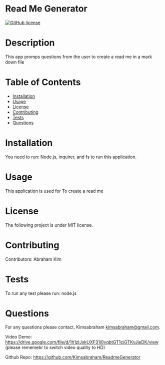 # Read Me Generator
[![GitHub license](https://img.shields.io/badge/license-MIT-blue.svg)](https://github.com/undefined/undefined)
# Description
This app promps questions from the user to create a read me in a mark down file
# Table of Contents 
* [Installation](#installation)
* [Usage](#usage)
* [License](#license)
* [Contributing](#contributing)
* [Tests](#tests)
* [Questions](#questions)
# Installation
You need to run: Node.js, inquirer, and fs to run this application.
# Usage
​This application is used for To create a read me 
# License
The following project is under MIT license.
# Contributing
​Contributors: Abraham Kim
# Tests
To run any test please run: node.js
# Questions
For any questions please contact, Kimsabraham  kimsabraham@gmail.com.

Video Demo: https://drive.google.com/file/d/1h1zlJxkUXF31i0vqbtGT1cjGTKvJjeDK/view (please rememebr to switch video quality to HD)

Github Repo: https://github.com/Kimsabraham/ReadmeGenerator